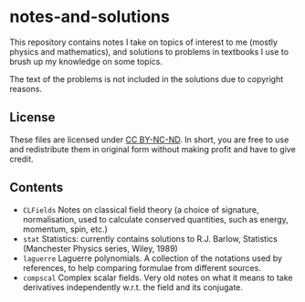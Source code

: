 # notes-and-solutions
This repository contains notes I take on topics of interest to me (mostly physics and mathematics), and solutions to problems in textbooks I use to brush up my knowledge on some topics.

The text of the problems is not included in the solutions due to copyright reasons.

## License

These files are licensed under [CC BY-NC-ND](https://creativecommons.org/share-your-work/cclicenses/). In short, you are free to use and redistribute them in original form without making profit and have to give credit.

## Contents

 * `CLFields` Notes on classical field theory (a choice of signature, normalisation, used to calculate conserved quantities, such as energy, momentum, spin, etc.)
 * `stat` Statistics: currently contains solutions to R.J.&nbsp;Barlow, Statistics (Manchester Physics series, Wiley, 1989)
 * `laguerre` Laguerre polynomials. A collection of the notations used by references, to help comparing formulae from different sources.
 * `compscal` Complex scalar fields. Very old notes on what it means to take derivatives independently w.r.t. the field and its conjugate.
